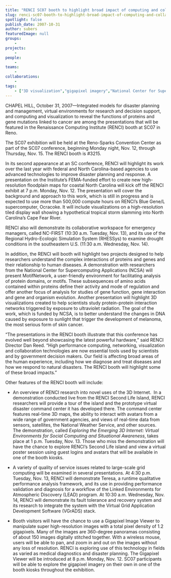 ```yaml
---
title: "RENCI SC07 booth to highlight broad impact of computing and collaborative technologies"
slug: renci-sc07-booth-to-highlight-broad-impact-of-computing-and-collaborative-technologies
spotlight: false
publish_date: 2007-10-31
author: subers
featuredImage: null
groups:
    - 
projects:
    - 
people:
    - 
teams: 
    - 
collaborations:
    - 
tags:
    - ["3D visualization","gigapixel imagery","National Center for Supercomputing (NCSA)","Ocracoke"]
---
```

CHAPEL HILL, October 31, 2007—Integrated models for disaster planning and management, virtual environments for research and decision support, and computing and visualization to reveal the functions of proteins and gene mutations linked to cancer are among the presentations that will be featured in the Renaissance Computing Institute (RENCI) booth at SC07 in Reno.

<!--more-->

The SC07 exhibition will be held at the Reno-Sparks Convention Center as part of the SC07 conference, beginning Monday night, Nov. 12, through Thursday, Nov. 15. The RENCI booth is #3215.

In its second appearance at an SC conference, RENCI will highlight its work over the last year with federal and North Carolina-based agencies to use advanced technologies to improve disaster planning and response. A presentation on the Institute’s FEMA-funded effort to create new high-resolution floodplain maps for coastal North Carolina will kick off the RENCI exhibit at 7 p.m. Monday, Nov. 12. The presentation will cover the background and approach to this work, which is still in progress and is expected to use more than 500,000 compute hours on RENCI’s Blue Gene/L supercomputer, Ocracoke. It will include visualizations on a high-resolution tiled display wall showing a hypothetical tropical storm slamming into North Carolina’s Cape Fear River.

RENCI also will demonstrate its collaborative workspace for emergency managers, called NC-FIRST (10:30 a.m. Tuesday, Nov. 13), and its use of the Regional Hydro-Ecologic Simulation System (RHESSys) to examine drought conditions in the southeastern U.S. (11:30 a.m. Wednesday, Nov. 14).

In addition, the RENCI will booth will highlight two projects designed to help researchers understand the complex interactions of proteins and genes and their relationship to human diseases. A demonstration with researchers from the National Center for Supercomputing Applications (NCSA) will present MotifNetwork, a user-friendly environment for facilitating analysis of protein domains, or motifs. These subsequences of amino acids contained within proteins define their activity and mode of regulation and offer another focus of analysis for studies of gene function, gene interaction and gene and organism evolution. Another presentation will highlight 3D visualizations created to help scientists study protein-protein interaction networks triggered by exposure to ultraviolet radiation. The goal of the work, which is funded by NCSA, is to better understand the changes in DNA caused by exposure to sunlight that trigger the development of melanoma, the most serious form of skin cancer.

“The presentations in the RENCI booth illustrate that this conference has evolved well beyond showcasing the latest powerful hardware,” said RENCI Director Dan Reed. “High performance computing, networking, visualization and collaboration technologies are now essential tools used by scientists and by government decision makers. Our field is affecting broad areas of the human experience, including how we diagnose and treat diseases and how we respond to natural disasters. The RENCI booth will highlight some of these broad impacts.”

Other features of the RENCI booth will include:
<ul type="disc">
	<li>An overview of RENCI research into novel uses of the 3D Internet.  In a demonstration conducted live from the RENCI Second Life Island, RENCI researchers will provide a tour of the island and the prototype virtual disaster command center it has developed there. The command center features real-time 3D maps, the ability to interact with avatars from a wide range of government agencies, and views of real-time data from sensors, satellites, the National Weather Service, and other sources. The demonstration, called <em>Exploring the Emerging 3D Internet: Virtual Environments for Social Computing and Situational Awareness</em>, takes place at 1 p.m. Tuesday, Nov. 13. Those who miss the demonstration will have the chance to explore RENCI’s Second Life island and view a virtual poster session using guest logins and avatars that will be available in one of the booth kiosks.</li>
</ul>
<ul type="disc">
	<li>A variety of quality of service issues related to large-scale grid computing will be examined in several presentations. At 4:30 p.m. Tuesday, Nov. 13, RENCI will demonstrate Teresa, a runtime qualitative performance analysis framework, and its use in providing performance validation and diagnosis for a workflow of the Linked Environments for Atmospheric Discovery (LEAD) program. At 10:30 a.m. Wednesday, Nov. 14, RENCI will demonstrate its fault tolerance and recovery system and its research to integrate the system with the Virtual Grid Application Development Software (VGrADS) stack.</li>
</ul>
<ul type="disc">
	<li>Booth visitors will have the chance to use a Gigapixel Image Viewer to manipulate super high-resolution images with a total pixel density of 1.2 gigapixels. Many of the images are 360-degree panoramas consisting of about 150 images digitally stitched together. With a wireless mouse, users will be able to pan, and zoom in and out on the images without any loss of resolution. RENCI is exploring use of this technology in fields as varied as medical diagnostics and disaster planning. The Gigapixel Viewer will be introduced at 8 p.m. Monday, Nov. 12. SC07 participants will be able to explore the gigapixel imagery on their own in one of the booth kiosks throughout the exhibition.</li>
</ul>
